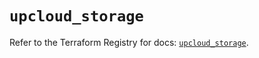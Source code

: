 # `upcloud_storage`

Refer to the Terraform Registry for docs: [`upcloud_storage`](https://registry.terraform.io/providers/upcloudltd/upcloud/3.3.1/docs/resources/storage).
